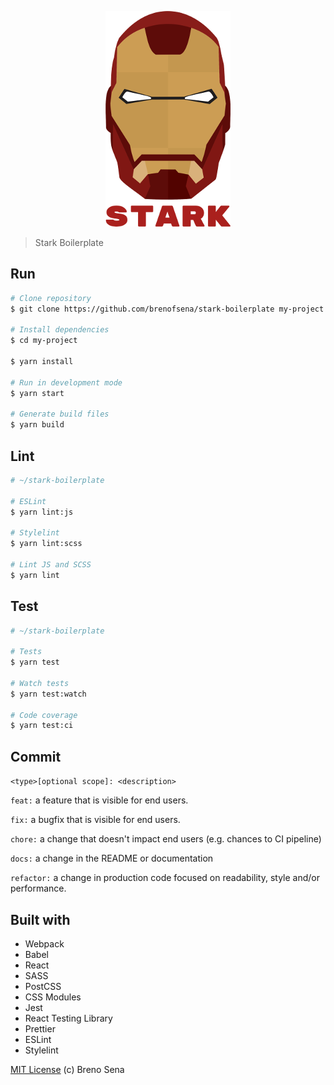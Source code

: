 <p align="center">
<img src="./src/images/stark.png" alt="Stark Boilerplate" title="Stark Boilerplate" />
</p>

> Stark Boilerplate

## Run

```sh
# Clone repository
$ git clone https://github.com/brenofsena/stark-boilerplate my-project

# Install dependencies
$ cd my-project

$ yarn install

# Run in development mode
$ yarn start

# Generate build files
$ yarn build
```

## Lint

```sh
# ~/stark-boilerplate

# ESLint
$ yarn lint:js

# Stylelint
$ yarn lint:scss

# Lint JS and SCSS
$ yarn lint
```

## Test

```sh
# ~/stark-boilerplate

# Tests
$ yarn test

# Watch tests
$ yarn test:watch

# Code coverage
$ yarn test:ci
```

## Commit

`<type>[optional scope]: <description>`

`feat:` a feature that is visible for end users.

`fix:` a bugfix that is visible for end users.

`chore:` a change that doesn't impact end users (e.g. chances to CI pipeline)

`docs:` a change in the README or documentation

`refactor:` a change in production code focused on readability, style and/or performance.

## Built with

- Webpack
- Babel
- React
- SASS
- PostCSS
- CSS Modules
- Jest
- React Testing Library
- Prettier
- ESLint
- Stylelint

[MIT License](./license) (c) Breno Sena
